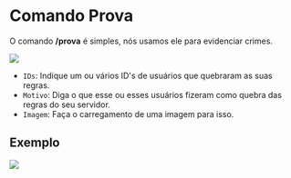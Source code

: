 # Comando Prova

O comando **/prova** é simples, nós usamos ele para evidenciar crimes.

<img
  src="https://i.imgur.com/tlpFlwf.png"
  className="mx-auto"
/>

- `IDs`: Indique um ou vários ID's de usuários que quebraram as suas regras.
- `Motivo`: Diga o que esse ou esses usuários fizeram como quebra das regras do seu servidor.
- `Imagem`: Faça o carregamento de uma imagem para isso.

## Exemplo

<img
  src="https://i.imgur.com/eZkXjGl.png"
  className="mx-auto"
/>